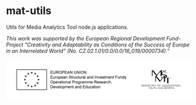 # mat-utils

Utils for Media Analytics Tool node.js applications. 

*This work was supported by the European Regional Development Fund-Project “Creativity and Adaptability as Conditions of the Success of Europe in an Interrelated World” (No. CZ.02.1.01/0.0/0.0/16_019/0000734)."*

![Logo](logolink_OP_VVV_hor_cb_eng.jpg?raw=true "Logo")
